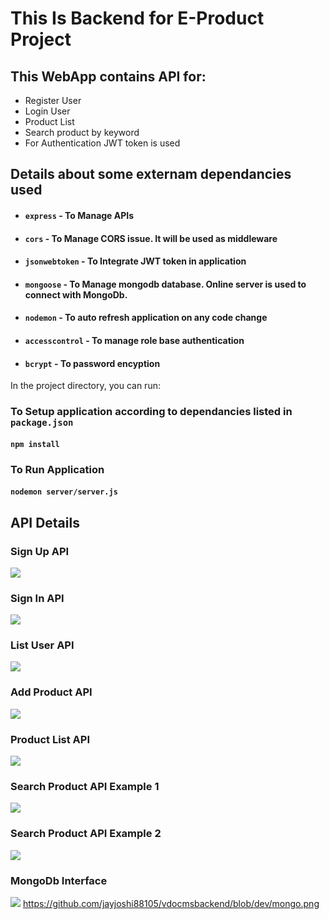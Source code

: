 # This Is Backend for E-Product Project  

## This WebApp contains API for:
- Register User
- Login User
- Product List 
- Search product by keyword
- For Authentication JWT token is used

##  Details about some externam dependancies used
- #### `express` - To Manage APIs
- #### `cors` - To Manage CORS issue. It will be used as middleware
- #### `jsonwebtoken` - To Integrate JWT token in application
- #### `mongoose` - To Manage mongodb database. Online server is used to connect with MongoDb.
- #### `nodemon` - To auto refresh application on any code change
- #### `accesscontrol` - To manage role base authentication
- #### `bcrypt` - To password encyption

In the project directory, you can run:

### To Setup application according to dependancies listed in `package.json`
#### `npm install`

### To Run Application
#### `nodemon server/server.js`

## API Details

### Sign Up API
![](https://github.com/jayjoshi88105/vdocmsbackend/blob/dev/Signup.png)

### Sign In API
![](https://github.com/jayjoshi88105/vdocmsbackend/blob/dev/Signin.png)

### List User API
![](https://github.com/jayjoshi88105/vdocmsbackend/blob/dev/users.png)

### Add Product API
![](https://github.com/jayjoshi88105/vdocmsbackend/blob/dev/addproduct.png)

### Product List API
![](https://github.com/jayjoshi88105/vdocmsbackend/blob/dev/productlist.png)

### Search Product API Example 1
![](https://github.com/jayjoshi88105/vdocmsbackend/blob/dev/searchproductbykeyword.png)

### Search Product API Example 2
![](https://github.com/jayjoshi88105/vdocmsbackend/blob/dev/search.png)

### MongoDb Interface
![](https://github.com/jayjoshi88105/vdocmsbackend/blob/dev/mongo.png)
https://github.com/jayjoshi88105/vdocmsbackend/blob/dev/mongo.png
